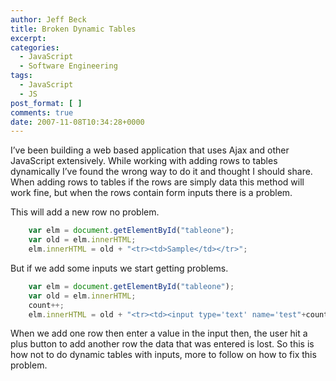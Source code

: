 ```yaml
---
author: Jeff Beck
title: Broken Dynamic Tables
excerpt:
categories:
  - JavaScript
  - Software Engineering
tags:
  - JavaScript
  - JS
post_format: [ ]
comments: true
date: 2007-11-08T10:34:28+0000
---
```

I’ve been building a web based application that uses Ajax and other JavaScript extensively. While working with adding rows to tables dynamically I’ve found the wrong way to do it and thought I should share. When adding rows to tables if the rows are simply data this method will work fine, but when the rows contain form inputs there is a problem.

This will add a new row no problem.


``` js
    var elm = document.getElementById("tableone");
    var old = elm.innerHTML;
    elm.innerHTML = old + "<tr><td>Sample</td></tr>";
```
But if we add some inputs we start getting problems.

``` js
    var elm = document.getElementById("tableone");
    var old = elm.innerHTML;
    count++;
    elm.innerHTML = old + "<tr><td><input type='text' name='test"+count+"' id='text"+count+"' /></td></tr>";
```

When we add one row then enter a value in the input then, the user hit a plus button to add another row the data that was entered is lost. So this is how not to do dynamic tables with inputs, more to follow on how to fix this problem.

